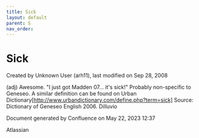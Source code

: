 ```yaml
---
title: Sick
layout: default
parent: S
nav_order:
---
```


# Sick

Created by  Unknown User (arh11), last modified on Sep 28, 2008

(adj) Awesome. &quot;I just got Madden 07... it's sick!&quot; Probably non-specific to Geneseo. A similar definition can be found on Urban Dictionary[http://www.urbandictionary.com/define.php?term=sick] Source: Dictionary of Geneseo English 2006. Dilluvio

Document generated by Confluence on May 22, 2023 12:37

Atlassian
